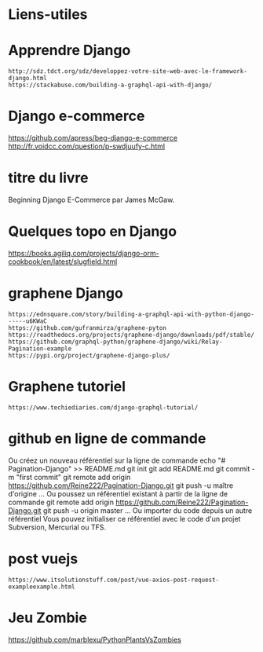 # Liens-utiles

# Apprendre Django
    http://sdz.tdct.org/sdz/developpez-votre-site-web-avec-le-framework-django.html
    https://stackabuse.com/building-a-graphql-api-with-django/


# Django e-commerce

https://github.com/apress/beg-django-e-commerce
http://fr.voidcc.com/question/p-swdjuufy-c.html

# titre du livre
Beginning Django E-Commerce par James McGaw.

# Quelques topo en Django
https://books.agiliq.com/projects/django-orm-cookbook/en/latest/slugfield.html

# graphene Django
    https://ednsquare.com/story/building-a-graphql-api-with-python-django------u6KWaC
    https://github.com/gufranmirza/graphene-pyton
    https://readthedocs.org/projects/graphene-django/downloads/pdf/stable/
    https://github.com/graphql-python/graphene-django/wiki/Relay-Pagination-example
    https://pypi.org/project/graphene-django-plus/


# Graphene tutoriel
    https://www.techiediaries.com/django-graphql-tutorial/


# github en ligne de commande

Ou créez un nouveau référentiel sur la ligne de commande
echo "# Pagination-Django" >> README.md 
git init 
git add README.md 
git commit -m "first commit" 
git remote add origin https://github.com/Reine222/Pagination-Django.git
 git push -u maître d'origine
… Ou poussez un référentiel existant à partir de la ligne de commande
git remote add origin https://github.com/Reine222/Pagination-Django.git
 git push -u origin master
… Ou importer du code depuis un autre référentiel
Vous pouvez initialiser ce référentiel avec le code d'un projet Subversion, Mercurial ou TFS.

# post vuejs
    https://www.itsolutionstuff.com/post/vue-axios-post-request-exampleexample.html

# Jeu Zombie
https://github.com/marblexu/PythonPlantsVsZombies
